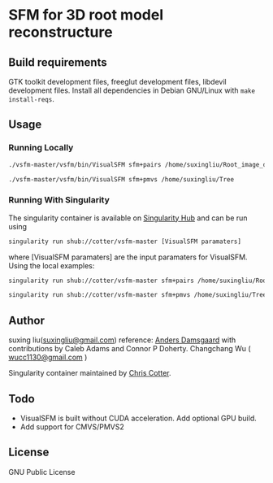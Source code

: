 # SFM for 3D root model reconstructure

## Build requirements
GTK toolkit development files, freeglut development files, libdevil development
files. Install all dependencies in Debian GNU/Linux with `make install-reqs`.

## Usage

### Running Locally
```bash
./vsfm-master/vsfm/bin/VisualSFM sfm+pairs /home/suxingliu/Root_image_data/3600_10_whole/PairList_90_2.txt
```

```bash
./vsfm-master/vsfm/bin/VisualSFM sfm+pmvs /home/suxingliu/Tree
```

### Running With Singularity
The singularity container is available on [Singularity Hub](https://www.singularity-hub.org)
and can be run using
```bash
singularity run shub://cotter/vsfm-master [VisualSFM paramaters]
```

where [VisualSFM paramaters] are the input paramaters for VisualSFM. Using the local examples:

```bash
singularity run shub://cotter/vsfm-master sfm+pairs /home/suxingliu/Root_image_data/3600_10_whole/PairList_90_2.txt
```

```bash
singularity run shub://cotter/vsfm-master sfm+pmvs /home/suxingliu/Tree
```


## Author
suxing liu(suxingliu@gmail.com)
reference:
[Anders Damsgaard](mailto:adamsgaard@ucsd.edu) with contributions by Caleb Adams
and Connor P Doherty.
Changchang Wu ( wucc1130@gmail.com )

Singularity container maintained by [Chris Cotter](http://github.com/cottersci).

## Todo
- VisualSFM is built without CUDA acceleration. Add optional GPU build.
- Add support for CMVS/PMVS2

## License
GNU Public License
